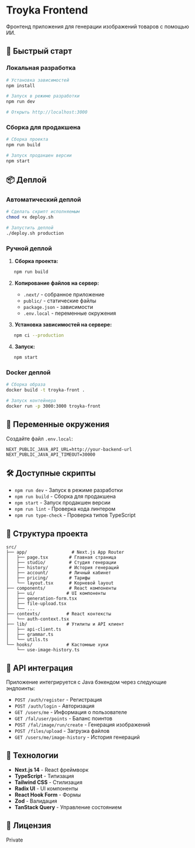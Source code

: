 # Troyka Frontend

Фронтенд приложения для генерации изображений товаров с помощью ИИ.

## 🚀 Быстрый старт

### Локальная разработка

```bash
# Установка зависимостей
npm install

# Запуск в режиме разработки
npm run dev

# Открыть http://localhost:3000
```

### Сборка для продакшена

```bash
# Сборка проекта
npm run build

# Запуск продакшен версии
npm start
```

## 📦 Деплой

### Автоматический деплой

```bash
# Сделать скрипт исполняемым
chmod +x deploy.sh

# Запустить деплой
./deploy.sh production
```

### Ручной деплой

1. **Сборка проекта:**
```bash
   npm run build
   ```

2. **Копирование файлов на сервер:**
   - `.next/` - собранное приложение
   - `public/` - статические файлы
   - `package.json` - зависимости
   - `.env.local` - переменные окружения

3. **Установка зависимостей на сервере:**
```bash
   npm ci --production
   ```

4. **Запуск:**
```bash
   npm start
   ```

### Docker деплой

```bash
# Сборка образа
docker build -t troyka-front .

# Запуск контейнера
docker run -p 3000:3000 troyka-front
```

## 🔧 Переменные окружения

Создайте файл `.env.local`:

```env
NEXT_PUBLIC_JAVA_API_URL=http://your-backend-url
NEXT_PUBLIC_JAVA_API_TIMEOUT=30000
```

## 🛠️ Доступные скрипты

- `npm run dev` - Запуск в режиме разработки
- `npm run build` - Сборка для продакшена
- `npm start` - Запуск продакшен версии
- `npm run lint` - Проверка кода линтером
- `npm run type-check` - Проверка типов TypeScript

## 📁 Структура проекта

```
src/
├── app/                 # Next.js App Router
│   ├── page.tsx        # Главная страница
│   ├── studio/         # Студия генерации
│   ├── history/        # История генераций
│   ├── account/        # Личный кабинет
│   ├── pricing/        # Тарифы
│   └── layout.tsx      # Корневой layout
├── components/         # React компоненты
│   ├── ui/            # UI компоненты
│   ├── generation-form.tsx
│   ├── file-upload.tsx
│   └── ...
├── contexts/          # React контексты
│   └── auth-context.tsx
├── lib/               # Утилиты и API клиент
│   ├── api-client.ts
│   ├── grammar.ts
│   └── utils.ts
└── hooks/             # Кастомные хуки
    └── use-image-history.ts
```

## 🔗 API интеграция

Приложение интегрируется с Java бэкендом через следующие эндпоинты:

- `POST /auth/register` - Регистрация
- `POST /auth/login` - Авторизация
- `GET /users/me` - Информация о пользователе
- `GET /fal/user/points` - Баланс поинтов
- `POST /fal/image/run/create` - Генерация изображений
- `POST /files/upload` - Загрузка файлов
- `GET /users/me/image-history` - История генераций

## 🎨 Технологии

- **Next.js 14** - React фреймворк
- **TypeScript** - Типизация
- **Tailwind CSS** - Стилизация
- **Radix UI** - UI компоненты
- **React Hook Form** - Формы
- **Zod** - Валидация
- **TanStack Query** - Управление состоянием

## 📝 Лицензия

Private